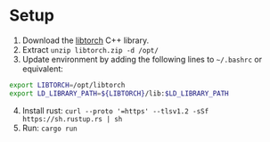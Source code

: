 # Setup

1. Download the [libtorch](https://pytorch.org/get-started/locally/) C++ library.
2. Extract `unzip libtorch.zip -d /opt/`
3. Update environment by adding the following lines to `~/.bashrc` or equivalent:

```bash
export LIBTORCH=/opt/libtorch
export LD_LIBRARY_PATH=${LIBTORCH}/lib:$LD_LIBRARY_PATH
```

4. Install rust: `curl --proto '=https' --tlsv1.2 -sSf https://sh.rustup.rs | sh`
5. Run: `cargo run`
